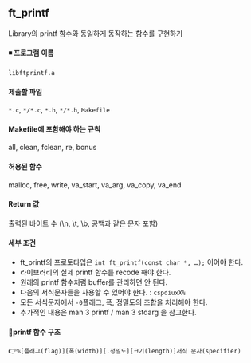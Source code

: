 ## ft_printf
Library의 printf 함수와 동일하게 동작하는 함수를 구현하기

#### ◾ 프로그램 이름
`libftprintf.a`
#### 제출할 파일
`*.c`, `*/*.c`, `*.h`, `*/*.h`, `Makefile`
#### Makefile에 포함해야 하는 규칙
all, clean, fclean, re, bonus
#### 허용된 함수
malloc, free, write, va_start, va_arg, va_copy, va_end
#### Return 값
출력된 바이트 수 (\n, \t, \b, 공백과 같은 문자 포함)
#### 세부 조건
- ft_printf의 프로토타입은 `int ft_printf(const char *, …);` 이어야 한다.
- 라이브러리의 실제 printf 함수를 recode 해야 한다.
- 원래의 printf 함수처럼 buffer를 관리하면 안 된다.
- 다음의 서식문자들을 사용할 수 있어야 한다. : `cspdiuxX%`
- 모든 서식문자에서 `-0`플래그, 폭, 정밀도의 조합을 처리해야 한다.
- 추가적인 내용은 man 3 printf / man 3 stdarg 을 참고한다.

#### 📌printf 함수 구조
👉`%[플래그(flag)][폭(width)][.정밀도][크기(length)]서식 문자(specifier)`
